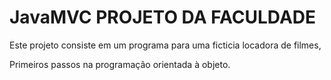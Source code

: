 # JavaMVC PROJETO DA FACULDADE

Este projeto consiste em um programa para uma ficticia locadora de filmes,

Primeiros passos na programação orientada à objeto.
